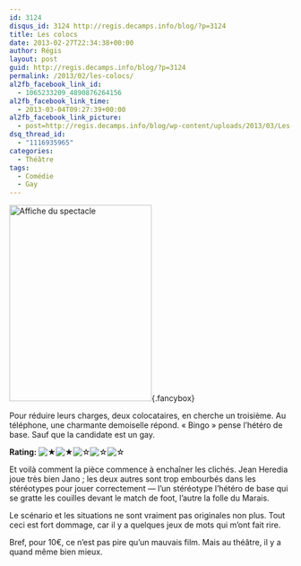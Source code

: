 ```yaml
---
id: 3124
disqus_id: 3124 http://regis.decamps.info/blog/?p=3124
title: Les colocs
date: 2013-02-27T22:34:38+00:00
author: Régis
layout: post
guid: http://regis.decamps.info/blog/?p=3124
permalink: /2013/02/les-colocs/
al2fb_facebook_link_id:
  - 1065233209_4890876264156
al2fb_facebook_link_time:
  - 2013-03-04T09:27:39+00:00
al2fb_facebook_link_picture:
  - post=http://regis.decamps.info/blog/wp-content/uploads/2013/03/Les-colocs-254x350.jpeg
dsq_thread_id:
  - "1116935965"
categories:
  - Théâtre
tags:
  - Comédie
  - Gay
---
```

[<img src="http://regis.decamps.info/blog/wp-content/uploads/2013/03/Les-colocs-254x350.jpeg" alt="Affiche du spectacle" width="254" height="350" class="alignright size-medium wp-image-3125" srcset="http://regis.decamps.info/blog/wp-content/uploads/2013/03/Les-colocs-254x350.jpeg 254w, http://regis.decamps.info/blog/wp-content/uploads/2013/03/Les-colocs-217x300.jpeg 217w, http://regis.decamps.info/blog/wp-content/uploads/2013/03/Les-colocs.jpeg 363w" sizes="(max-width: 254px) 100vw, 254px" />](http://regis.decamps.info/blog/wp-content/uploads/2013/03/Les-colocs.jpeg){.fancybox}

Pour réduire leurs charges, deux colocataires, en cherche un troisième. Au téléphone, une charmante demoiselle répond. « Bingo » pense l’hétéro de base. Sauf que la candidate est un gay.
  


**Rating:** ![&#9733;](http://regis.decamps.info/blog/wp-content/plugins/xavins-review-ratings/default/star.png "2/5")![&#9733;](http://regis.decamps.info/blog/wp-content/plugins/xavins-review-ratings/default/star.png "2/5")![&#9734;](http://regis.decamps.info/blog/wp-content/plugins/xavins-review-ratings/default/blank_star.png "2/5")![&#9734;](http://regis.decamps.info/blog/wp-content/plugins/xavins-review-ratings/default/blank_star.png "2/5")![&#9734;](http://regis.decamps.info/blog/wp-content/plugins/xavins-review-ratings/default/blank_star.png "2/5") 


  
<!--more-->


  
Et voilà comment la pièce commence à enchaîner les clichés. Jean Heredia joue très bien Jano ; les deux autres sont trop embourbés dans les stéréotypes pour jouer correctement &#8212; l’un stéréotype l’hétéro de base qui se gratte les couilles devant le match de foot, l’autre la folle du Marais.

Le scénario et les situations ne sont vraiment pas originales non plus. Tout ceci est fort dommage, car il y a quelques jeux de mots qui m’ont fait rire. 

Bref, pour 10€, ce n’est pas pire qu’un mauvais film. Mais au théâtre, il y a quand même bien mieux.
